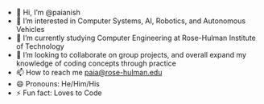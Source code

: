 - 👋 Hi, I’m @paianish
- 👀 I’m interested in Computer Systems, AI, Robotics, and Autonomous Vehicles
- 🌱 I’m currently studying Computer Engineering at Rose-Hulman Institute of Technology
- 💞️ I’m looking to collaborate on group projects, and overall expand my knowledge of coding concepts through practice
- 📫 How to reach me paia@rose-hulman.edu
- 😄 Pronouns: He/Him/His
- ⚡ Fun fact: Loves to Code

<!---
paianish/paianish is a ✨ special ✨ repository because its `README.md` (this file) appears on your GitHub profile.
You can click the Preview link to take a look at your changes.
--->
